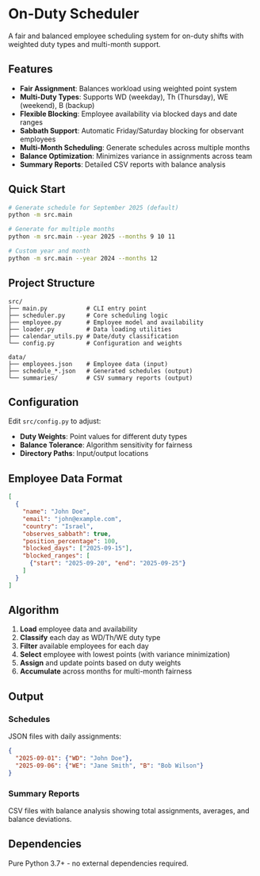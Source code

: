 # On-Duty Scheduler

A fair and balanced employee scheduling system for on-duty shifts with weighted duty types and multi-month support.

## Features

- **Fair Assignment**: Balances workload using weighted point system
- **Multi-Duty Types**: Supports WD (weekday), Th (Thursday), WE (weekend), B (backup)
- **Flexible Blocking**: Employee availability via blocked days and date ranges
- **Sabbath Support**: Automatic Friday/Saturday blocking for observant employees
- **Multi-Month Scheduling**: Generate schedules across multiple months
- **Balance Optimization**: Minimizes variance in assignments across team
- **Summary Reports**: Detailed CSV reports with balance analysis

## Quick Start

```bash
# Generate schedule for September 2025 (default)
python -m src.main

# Generate for multiple months
python -m src.main --year 2025 --months 9 10 11

# Custom year and month
python -m src.main --year 2024 --months 12
```

## Project Structure

```
src/
├── main.py           # CLI entry point
├── scheduler.py      # Core scheduling logic
├── employee.py       # Employee model and availability
├── loader.py         # Data loading utilities
├── calendar_utils.py # Date/duty classification
└── config.py         # Configuration and weights

data/
├── employees.json    # Employee data (input)
├── schedule_*.json   # Generated schedules (output)
└── summaries/        # CSV summary reports (output)
```

## Configuration

Edit `src/config.py` to adjust:

- **Duty Weights**: Point values for different duty types
- **Balance Tolerance**: Algorithm sensitivity for fairness
- **Directory Paths**: Input/output locations

## Employee Data Format

```json
[
  {
    "name": "John Doe",
    "email": "john@example.com",
    "country": "Israel",
    "observes_sabbath": true,
    "position_percentage": 100,
    "blocked_days": ["2025-09-15"],
    "blocked_ranges": [
      {"start": "2025-09-20", "end": "2025-09-25"}
    ]
  }
]
```

## Algorithm

1. **Load** employee data and availability
2. **Classify** each day as WD/Th/WE duty type
3. **Filter** available employees for each day
4. **Select** employee with lowest points (with variance minimization)
5. **Assign** and update points based on duty weights
6. **Accumulate** across months for multi-month fairness

## Output

### Schedules
JSON files with daily assignments:
```json
{
  "2025-09-01": {"WD": "John Doe"},
  "2025-09-06": {"WE": "Jane Smith", "B": "Bob Wilson"}
}
```

### Summary Reports
CSV files with balance analysis showing total assignments, averages, and balance deviations.

## Dependencies

Pure Python 3.7+ - no external dependencies required.
